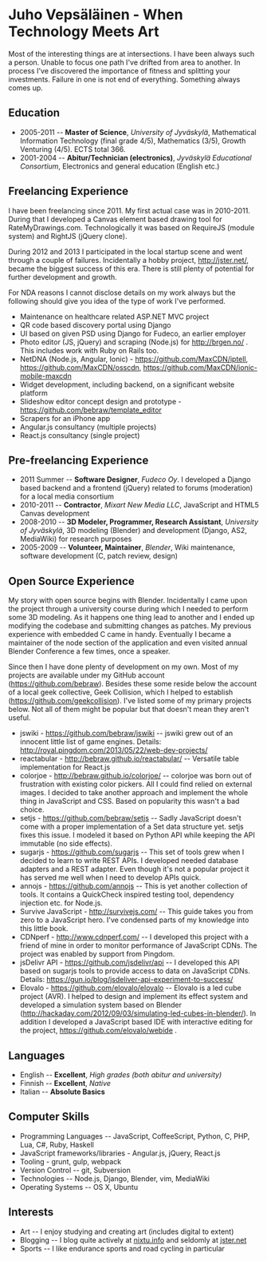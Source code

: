 # Juho Vepsäläinen - When Technology Meets Art

Most of the interesting things are at intersections. I have been always such a person. Unable to focus one path I've drifted from area to another. In process I've discovered the importance of fitness and splitting your investments. Failure in one is not end of everything. Something always comes up.

## Education

* 2005-2011 -- **Master of Science**, *University of Jyväskylä*, Mathematical Information Technology (final grade 4/5), Mathematics (3/5), Growth Venturing (4/5). ECTS total 366.
* 2001-2004 -- **Abitur/Technician (electronics)**, *Jyväskylä Educational Consortium*, Electronics and general education (English etc.)

## Freelancing Experience

I have been freelancing since 2011. My first actual case was in 2010-2011. During that I developed a Canvas element based drawing tool for RateMyDrawings.com. Technologically it was based on RequireJS (module system) and RightJS (jQuery clone).

During 2012 and 2013 I participated in the local startup scene and went through a couple of failures. Incidentally a hobby project, http://jster.net/, became the biggest success of this era. There is still plenty of potential for further development and growth.

For NDA reasons I cannot disclose details on my work always but the following should give you idea of the type of work I've performed.

* Maintenance on healthcare related ASP.NET MVC project
* QR code based discovery portal using Django
* UI based on given PSD using Django for Fudeco, an earlier employer
* Photo editor (JS, jQuery) and scraping (Node.js) for http://brgen.no/ . This includes work with Ruby on Rails too.
* NetDNA (Node.js, Angular, Ionic) - https://github.com/MaxCDN/iptell, https://github.com/MaxCDN/osscdn, https://github.com/MaxCDN/ionic-mobile-maxcdn
* Widget development, including backend, on a significant website platform
* Slideshow editor concept design and prototype - https://github.com/bebraw/template_editor
* Scrapers for an iPhone app
* Angular.js consultancy (multiple projects)
* React.js consultancy (single project)

## Pre-freelancing Experience

* 2011 Summer -- **Software Designer**, *Fudeco Oy*. I developed a Django based backend and a frontend (jQuery) related to forums (moderation) for a local media consortium
* 2010-2011 -- **Contractor**, *Mixart New Media LLC*, JavaScript and HTML5 Canvas development
* 2008-2010 -- **3D Modeler, Programmer, Research Assistant**, *University of Jyväskylä*, 3D modeling (Blender) and development (Django, AS2, MediaWiki) for research purposes
* 2005-2009 -- **Volunteer, Maintainer**, *Blender*, Wiki maintenance, software development (C, patch review, design)

## Open Source Experience

My story with open source begins with Blender. Incidentally I came upon the project through a university course during which I needed to perform some 3D modeling. As it happens one thing lead to another and I ended up modifying the codebase and submitting changes as patches. My previous experience with embedded C came in handy. Eventually I became a maintainer of the node section of the application and even visited annual Blender Conference a few times, once a speaker.

Since then I have done plenty of development on my own. Most of my projects are available under my GitHub account (https://github.com/bebraw). Besides these some reside below the account of a local geek collective, Geek Collision, which I helped to establish (https://github.com/geekcollision). I've listed some of my primary projects below. Not all of them might be popular but that doesn't mean they aren't useful.

* jswiki - https://github.com/bebraw/jswiki -- jswiki grew out of an innocent little list of game engines. Details: http://royal.pingdom.com/2013/05/22/web-dev-projects/
* reactabular - http://bebraw.github.io/reactabular/ -- Versatile table implementation for React.js
* colorjoe - http://bebraw.github.io/colorjoe/ -- colorjoe was born out of frustration with existing color pickers. All I could find relied on external images. I decided to take another approach and implement the whole thing in JavaScript and CSS. Based on popularity this wasn't a bad choice.
* setjs - https://github.com/bebraw/setjs -- Sadly JavaScript doesn't come with a proper implementation of a Set data structure yet. setjs fixes this issue. I modeled it based on Python API while keeping the API immutable (no side effects).
* sugarjs - https://github.com/sugarjs -- This set of tools grew when I decided to learn to write REST APIs. I developed needed database adapters and a REST adapter. Even though it's not a popular project it has served me well when I need to develop APIs quick.
* annojs - https://github.com/annojs -- This is yet another collection of tools. It contains a QuickCheck inspired testing tool, dependency injection etc. for Node.js.
* Survive JavaScript - http://survivejs.com/ -- This guide takes you from zero to a JavaScript hero. I've condensed parts of my knowledge into this little book.
* CDNperf - http://www.cdnperf.com/ -- I developed this project with a friend of mine in order to monitor performance of JavaScript CDNs. The project was enabled by support from Pingdom.
* jsDelivr API - https://github.com/jsdelivr/api -- I developed this API based on sugarjs tools to provide access to data on JavaScript CDNs. Details: https://gun.io/blog/jsdeliver-api-experiment-to-success/
* Elovalo - https://github.com/elovalo/elovalo -- Elovalo is a led cube project (AVR). I helped to design and implement its effect system and developed a simulation system based on Blender (http://hackaday.com/2012/09/03/simulating-led-cubes-in-blender/). In addition I developed a JavaScript based IDE with interactive editing for the project, https://github.com/elovalo/webide .

## Languages

* English -- **Excellent**, *High grades (both abitur and university)*
* Finnish -- **Excellent**, *Native*
* Italian -- **Absolute Basics**

## Computer Skills

* Programming Languages -- JavaScript, CoffeeScript, Python, C, PHP, Lua, C#, Ruby, Haskell
* JavaScript frameworks/libraries - Angular.js, jQuery, React.js
* Tooling - grunt, gulp, webpack
* Version Control -- git, Subversion
* Technologies -- Node.js, Django, Blender, vim, MediaWiki
* Operating Systems -- OS X, Ubuntu

## Interests

* Art -- I enjoy studying and creating art (includes digital to extent)
* Blogging -- I blog quite actively at [nixtu.info](http://www.nixtu.info) and seldomly at [jster.net](http://www.jster.net)
* Sports -- I like endurance sports and road cycling in particular
